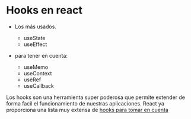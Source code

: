 # Hooks en react

- Los más usados.
	- useState
	- useEffect

- para tener en cuenta:
	- useMemo
	- useContext 
	- useRef
	- useCallback


Los hooks son una herramienta super poderosa que permite extender de forma facil el funcionamiento de nuestras aplicaciones.
React ya proporciona una lista muy extensa de [hooks para tomar en cuenta](https://reactjs.org/docs/hooks-reference.html)

